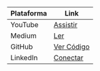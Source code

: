 | Plataforma    | Link                                                  |
|---------------|-------------------------------------------------------|
| YouTube       | [Assistir](https://www.youtube.com/@the-coding-hub-r2p/videos) |
| Medium        | [Ler](https://medium.com/@Isaac-Gomes)               |
| GitHub        | [Ver Código](https://github.com/isaac545454)         |
| LinkedIn      | [Conectar](https://www.linkedin.com/in/isaac-gomes-matos/) |
